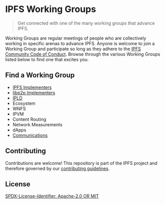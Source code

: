 IPFS Working Groups
=======================

> Get connected with one of the many working groups that advance IPFS.

Working Groups are regular meetings of people who are collectively working in specific arenas to advance IPFS. Anyone is welcome to join a Working Group and participate so long as they adhere to the [IPFS Community Code of Conduct](https://github.com/ipfs/community/blob/master/code-of-conduct.md). Browse through the various Working Groups listed below to find one that excites you.

## Find a Working Group

- [IPFS Implementers](https://github.com/ipfs/ipfs-working-groups/blob/8f20b9a36dbd62722c526c36c1de66c1f2f8e6c7/working-groups/implementers-wg.md)
- [libp2p Implementers](https://github.com/ipfs/ipfs-working-groups/blob/721e226b43b3c9a965ce388cee983d418063d1f1/working-groups/libp2p-implementers-wg.md)
- [IPLD](https://github.com/ipfs/ipfs-working-groups/blob/fb5db40204c1a2c7bedb7f88c1bc2619b7e9fce1/working-groups/ipld-wg.md)
- Ecosystem
- WNFS
- IPVM
- Content Routing
- Network Measurements
- dApps
- [Communications](https://github.com/ipfs/ipfs-working-groups/blob/8f20b9a36dbd62722c526c36c1de66c1f2f8e6c7/working-groups/communications-wg.md)

## Contributing

Contributions are welcome! This repository is part of the IPFS project and therefore governed by our [contributing guidelines](https://github.com/ipfs/community/blob/master/CONTRIBUTING.md).

## License

[SPDX-License-Identifier: Apache-2.0 OR MIT](LICENSE.md)
